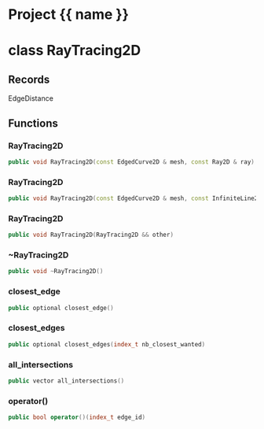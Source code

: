 <script setup>
import {useRoute} from 'vitepress'
const {path} = useRoute()
const tokens = path.split('/')
const words = tokens[2].split('-');
for (let i = 0; i < words.length; i++) {
    words[i] = words[i].charAt(0).toUpperCase() + words[i].slice(1);
    words[i] = words[i].replace('geode', 'Geode')
}
const name = words.join('-');
</script>
# Project {{ name }}

# class RayTracing2D


## Records

EdgeDistance



## Functions

### RayTracing2D

```cpp
public void RayTracing2D(const EdgedCurve2D & mesh, const Ray2D & ray)
```


### RayTracing2D

```cpp
public void RayTracing2D(const EdgedCurve2D & mesh, const InfiniteLine2D & infinite_line)
```


### RayTracing2D

```cpp
public void RayTracing2D(RayTracing2D && other)
```


### ~RayTracing2D

```cpp
public void ~RayTracing2D()
```


### closest_edge

```cpp
public optional closest_edge()
```


### closest_edges

```cpp
public optional closest_edges(index_t nb_closest_wanted)
```


### all_intersections

```cpp
public vector all_intersections()
```


### operator()

```cpp
public bool operator()(index_t edge_id)
```




